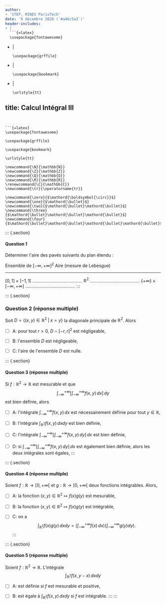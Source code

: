```yaml
---
author:
- 'STEP, MINES ParisTech'
date: '9 décembre 2020 (`#a46c5a3`)'
header-includes:
- |
  ```{=latex}
  \usepackage{fontawesome}
  ```
- |
  ```{=latex}
  \usepackage{grffile}
  ```
- |
  ```{=latex}
  \usepackage{bookmark}
  ```
- |
  ```{=latex}
  \urlstyle{tt}
  ```
title: Calcul Intégral III
---
```


```{=latex}
\usepackage{fontawesome}
```

```{=latex}
\usepackage{grffile}
```

```{=latex}
\usepackage{bookmark}
```

```{=latex}
\urlstyle{tt}
```

```{=tex}
\newcommand{\N}{\mathbb{N}}
\newcommand{\Z}{\mathbb{Z}}
\newcommand{\Q}{\mathbb{Q}}
\newcommand{\R}{\mathbb{R}}
\renewcommand{\C}{\mathbb{C}}
\newcommand{\tr}{\operatorname{tr}}
```
```{=tex}
\newcommand{\zero}{$\mathord{\boldsymbol{\circ}}$}
\newcommand{\one}{$\mathord{\bullet}$}
\newcommand{\two}{$\mathord{\bullet}\mathord{\bullet}$}
\newcommand{\three}{$\mathord{\bullet}\mathord{\bullet}\mathord{\bullet}$}
\newcommand{\four}{$\mathord{\bullet}\mathord{\bullet}\mathord{\bullet}\mathord{\bullet}$}
```
::: {.section}
#### Question 1

Déterminer l'aire des pavés suivants du plan étendu :

  Ensemble de $[-\infty,+\infty]^2$                    Aire (mesure de Lebesgue)
  ---------------------------------------------------- ------------------------------------------
  $[0, 1] \times \left]-1, 1\right[$                   ........................................
  $\mathbb{R}^2$                                       ........................................
  $\{+\infty\} \times \left[-\infty, +\infty\right]$   ........................................
:::

::: {.section}
### Question 2 (réponse multiple)

Soit $D = \{(x,y) \in \mathbb{R}^2 \; | \; x = y\}$ la diagonale
principale de $\mathbb{R}^2$. Alors

-   [ ] A: pour tout $r>0$, $D \cap [-r, r]^2$ est négligeable,

-   [ ] B: l'ensemble $D$ est négligeable,

-   [ ] C: l'aire de l'ensemble $D$ est nulle.

::: {.section}
#### Question 3 (réponse multiple)

Si $f: \mathbb{R}^2 \to \mathbb{R}$ est mesurable et que $$
\int_{-\infty}^{+\infty} \left[\int_{-\infty}^{+\infty} f(x,y) \, dx\right] \, dy
$$ est bien définie, alors

-   [ ] A: l'intégrale $\int_{-\infty}^{+\infty} f(x,y) \, dx$ est
    nécessairement définie pour tout $y \in \mathbb{R}$,

-   [ ] B: l'intégrale $\int_{\mathbb{R}^2} f(x, y) \, dxdy$ est bien
    définie,

-   [ ] C: l'intégrale
    $\int_{-\infty}^{+\infty} \left[\int_{-\infty}^{+\infty} f(x,y) \, dy\right] \, dx$
    est bien définie,

-   [ ] D: si
    $\int_{-\infty}^{+\infty} \left[\int_{-\infty}^{+\infty} f(x,y) \, dy\right] \, dx$
    est également bien définie, alors les deux intégrales sont égales,
:::

::: {.section}
#### Question 4 (réponse multiple)

Soient $f: \mathbb{R}\to \left[0, +\infty \right[$ et
$g: \mathbb{R}\to \left[0, +\infty \right[$ deux fonctions intégrables.
Alors,

-   [ ] A: la fonction $(x, y) \in \mathbb{R}^2 \mapsto f(x) g(y)$ est
    mesurable,

-   [ ] B: la fonction $(x, y) \in \mathbb{R}^2 \mapsto f(x) g(y)$ est
    intégrable,

-   [ ] C: on a
    $$\int_{\mathbb{R}^2} f(x) g(y) \, dxdy = \left(\int_{-\infty}^{+\infty} f(x) \, dx\right)\left(\int_{-\infty}^{+\infty} g(y) dy\right).$$
:::

::: {.section}
#### Question 5 (réponse multiple)

Soient $f: \mathbb{R}^2 \to \mathbb{R}$. L'intégrale $$
  \int_{\mathbb{R}^2} f(x, y-x) \, dxdy
  $$

-   [ ] A: est définie si $f$ est mesurable et positive,

-   [ ] B: est égale à $\int_{\mathbb{R}^2} f(x, y) \, dxdy$ si $f$ est
    intégrable.
:::
:::
